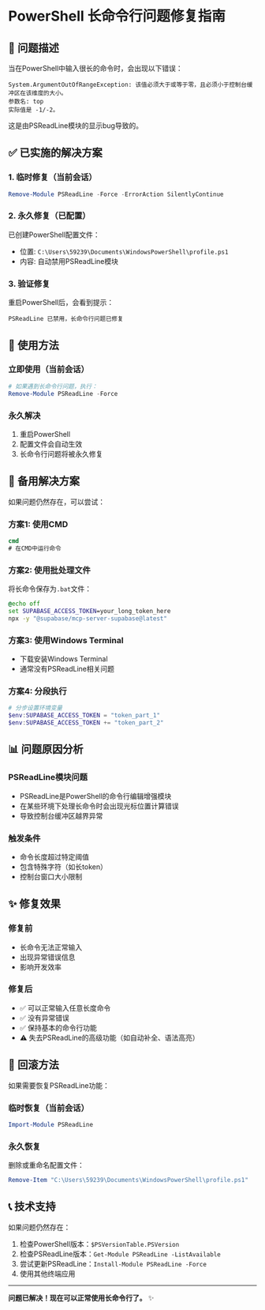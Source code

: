 # PowerShell 长命令行问题修复指南

## 🎯 问题描述
当在PowerShell中输入很长的命令时，会出现以下错误：
```
System.ArgumentOutOfRangeException: 该值必须大于或等于零，且必须小于控制台缓冲区在该维度的大小。
参数名: top
实际值是 -1/-2。
```

这是由PSReadLine模块的显示bug导致的。

## ✅ 已实施的解决方案

### 1. **临时修复（当前会话）**
```powershell
Remove-Module PSReadLine -Force -ErrorAction SilentlyContinue
```

### 2. **永久修复（已配置）**
已创建PowerShell配置文件：
- 位置: `C:\Users\59239\Documents\WindowsPowerShell\profile.ps1`
- 内容: 自动禁用PSReadLine模块

### 3. **验证修复**
重启PowerShell后，会看到提示：
```
PSReadLine 已禁用，长命令行问题已修复
```

## 🚀 使用方法

### 立即使用（当前会话）
```powershell
# 如果遇到长命令行问题，执行：
Remove-Module PSReadLine -Force
```

### 永久解决
1. 重启PowerShell
2. 配置文件会自动生效
3. 长命令行问题将被永久修复

## 🔧 备用解决方案

如果问题仍然存在，可以尝试：

### 方案1: 使用CMD
```cmd
cmd
# 在CMD中运行命令
```

### 方案2: 使用批处理文件
将长命令保存为`.bat`文件：
```bat
@echo off
set SUPABASE_ACCESS_TOKEN=your_long_token_here
npx -y "@supabase/mcp-server-supabase@latest"
```

### 方案3: 使用Windows Terminal
- 下载安装Windows Terminal
- 通常没有PSReadLine相关问题

### 方案4: 分段执行
```powershell
# 分步设置环境变量
$env:SUPABASE_ACCESS_TOKEN = "token_part_1"
$env:SUPABASE_ACCESS_TOKEN += "token_part_2"
```

## 📊 问题原因分析

### PSReadLine模块问题
- PSReadLine是PowerShell的命令行编辑增强模块
- 在某些环境下处理长命令时会出现光标位置计算错误
- 导致控制台缓冲区越界异常

### 触发条件
- 命令长度超过特定阈值
- 包含特殊字符（如长token）
- 控制台窗口大小限制

## ✨ 修复效果

### 修复前
- 长命令无法正常输入
- 出现异常错误信息
- 影响开发效率

### 修复后
- ✅ 可以正常输入任意长度命令
- ✅ 没有异常错误
- ✅ 保持基本的命令行功能
- ⚠️ 失去PSReadLine的高级功能（如自动补全、语法高亮）

## 🔄 回滚方法

如果需要恢复PSReadLine功能：

### 临时恢复（当前会话）
```powershell
Import-Module PSReadLine
```

### 永久恢复
删除或重命名配置文件：
```powershell
Remove-Item "C:\Users\59239\Documents\WindowsPowerShell\profile.ps1"
```

## 📞 技术支持

如果问题仍然存在：
1. 检查PowerShell版本：`$PSVersionTable.PSVersion`
2. 检查PSReadLine版本：`Get-Module PSReadLine -ListAvailable`
3. 尝试更新PSReadLine：`Install-Module PSReadLine -Force`
4. 使用其他终端应用

---

**问题已解决！现在可以正常使用长命令行了。** ✨ 